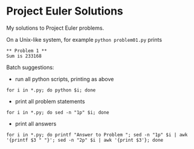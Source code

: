 # Project Euler Solutions

My solutions to Project Euler problems.

On a Unix-like system, for example `python problem01.py` prints
```
** Problem 1 **
Sum is 233168
```

Batch suggestions:
* run all python scripts, printing as above
```
for i in *.py; do python $i; done
```
* print all problem statements
```
for i in *.py; do sed -n "1p" $i; done
```
* print all answers
```
for i in *.py; do printf "Answer to Problem "; sed -n "1p" $i | awk '{printf $3 " "}'; sed -n "2p" $i | awk '{print $3'}; done
``` 
